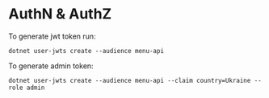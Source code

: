 ﻿# AuthN & AuthZ
To generate jwt token run:
```
dotnet user-jwts create --audience menu-api
```

To generate admin token:
```
dotnet user-jwts create --audience menu-api --claim country=Ukraine --role admin
```